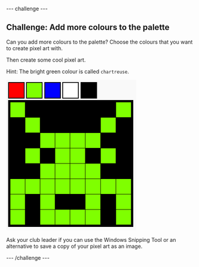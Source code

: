 --- challenge ---
## Challenge: Add more colours to the palette

Can you add more colours to the palette? Choose the colours that you want to create pixel art with. 

Then create some cool pixel art.

Hint: The bright green colour is called `chartreuse`.

![screenshot](images/pixel-art-final.png)

Ask your club leader if you can use the Windows Snipping Tool or an alternative to save a copy of your pixel art as an image. 





--- /challenge ---